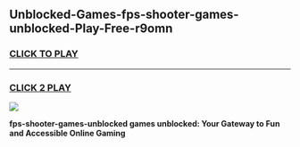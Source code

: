 
## Unblocked-Games-fps-shooter-games-unblocked-Play-Free-r9omn
<h3>
<a href="https://premium76.site?title=fps-shooter-games-unblocked&ref=12A">CLICK TO PLAY</a></h3>
<hr>

<h3>
<a href="https://premium76.site?title=fps-shooter-games-unblocked&ref=12A">CLICK 2 PLAY</a>
  
</h3>

<a href="https://premium76.site?title=fps-shooter-games-unblocked&ref=12A"><img src="https://clearcache.store/games.png"></a>


**fps-shooter-games-unblocked games unblocked: Your Gateway to Fun and Accessible Online Gaming**
